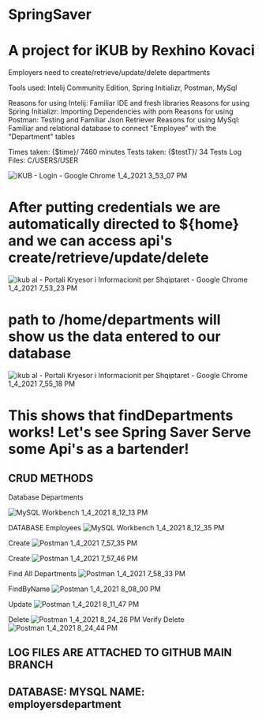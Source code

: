 # SpringSaver


# A project for iKUB by Rexhino Kovaci

Employers need to create/retrieve/update/delete departments

Tools used: Intelij Community Edition, Spring Initializr, Postman, MySql

Reasons for using Intelij: Familiar IDE and fresh libraries Reasons for using Spring Initializr: Importing Dependencies with pom Reasons for using Postman: Testing and Familiar Json Retriever Reasons for using MySql: Familiar and relational database to connect "Employee" with the "Department" tables

Times taken: {$time}/ 7460 minutes Tests taken: {$testT}/ 34 Tests Log Files: C/USERS/USER

![iKUB - Login - Google Chrome 1_4_2021 3_53_07 PM](https://user-images.githubusercontent.com/55946528/103568609-24a1b280-4ec6-11eb-8e4e-9dccc92deeb4.png)

# After putting credentials we are automatically directed to ${home} and we can access api's create/retrieve/update/delete

![ikub al - Portali Kryesor i Informacionit per Shqiptaret - Google Chrome 1_4_2021 7_53_23 PM](https://user-images.githubusercontent.com/55946528/103568846-9548cf00-4ec6-11eb-8858-65da05959169.png)

# path to /home/departments will show us the data entered to our database

![ikub al - Portali Kryesor i Informacionit per Shqiptaret - Google Chrome 1_4_2021 7_55_18 PM](https://user-images.githubusercontent.com/55946528/103568980-d04b0280-4ec6-11eb-8ab1-498869beb207.png)


# This shows that findDepartments works! Let's see Spring Saver Serve some Api's as a bartender!

## CRUD METHODS

Database Departments

![MySQL Workbench 1_4_2021 8_12_13 PM](https://user-images.githubusercontent.com/55946528/103570401-549e8500-4ec9-11eb-9dcc-3cd4980d0aa9.png)

DATABASE Employees
![MySQL Workbench 1_4_2021 8_12_35 PM](https://user-images.githubusercontent.com/55946528/103570404-55371b80-4ec9-11eb-8bb3-aeff8dbc434c.png)

Create
![Postman 1_4_2021 7_57_35 PM](https://user-images.githubusercontent.com/55946528/103570407-55cfb200-4ec9-11eb-9e9b-5aa23adecc47.png)

Create
![Postman 1_4_2021 7_57_46 PM](https://user-images.githubusercontent.com/55946528/103570408-55cfb200-4ec9-11eb-9dae-f3747c0a51da.png)

Find All Departments
![Postman 1_4_2021 7_58_33 PM](https://user-images.githubusercontent.com/55946528/103570411-56684880-4ec9-11eb-955b-242ac0ad8f25.png)

FindByName
![Postman 1_4_2021 8_08_00 PM](https://user-images.githubusercontent.com/55946528/103570412-56684880-4ec9-11eb-82b5-4e00c0c32be6.png)

Update
![Postman 1_4_2021 8_11_47 PM](https://user-images.githubusercontent.com/55946528/103570413-5700df00-4ec9-11eb-8e9f-4780ce23125e.png)

Delete
![Postman 1_4_2021 8_24_26 PM](https://user-images.githubusercontent.com/55946528/103571300-ea86df80-4eca-11eb-8e02-cf0a1b94e598.png)
Verify Delete
![Postman 1_4_2021 8_24_44 PM](https://user-images.githubusercontent.com/55946528/103571308-ebb80c80-4eca-11eb-94ec-95f9f186084d.png)






## LOG FILES ARE ATTACHED TO GITHUB MAIN BRANCH
## DATABASE: MYSQL NAME: employersdepartment


